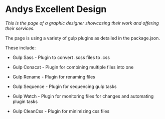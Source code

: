 # Andys Excellent Design

*This is the page of a graphic designer showcasing their work and offering their services.*


The page is using a variety of gulp plugins as detailed in the package.json.

These include:

* Gulp Sass - Plugin to convert .scss files to .css

* Gulp Conacat - Plugin for combining multiple files into one

* Gulp Rename - Plugin for renaming files

* Gulp Sequence - Plugin for sequencing gulp tasks

* Gulp Watch - Plugin for monitoring files for changes and automating plugin tasks

* Gulp CleanCss - Plugin for minimizing css files
